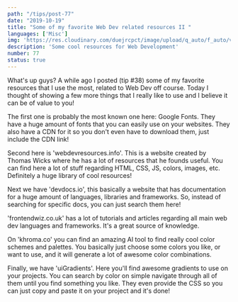 ```yaml
---
path: "/tips/post-77"
date: "2019-10-19"
title: "Some of my favorite Web Dev related resources II "
languages: ['Misc']
img: 'https://res.cloudinary.com/duejrcpct/image/upload/q_auto/f_auto/v1587031467/tips/77-1_xjuqai.png'
description: 'Some cool resources for Web Development'
number: 77
status: true
---
```


What's up guys?
A while ago I posted (tip #38) some of my favorite resources that I use the most, related to Web Dev off course. Today I thought of showing a few more things that I really like to use and I believe it can be of value to you!

The first one is probably the most known one here: Google Fonts. They have a huge amount of fonts that you can easily use on your websites. They also have a CDN for it so you don't even have to download them, just include the CDN link!

Second here is 'webdevresources.info'. This is a website created by Thomas Wicks where he has a lot of resources that he founds useful. You can find here a lot of stuff regarding HTML, CSS, JS, colors, images, etc. Definitely a huge library of cool resources!

Next we have 'devdocs.io', this basically a website that has documentation for a huge amount of languages, libraries and frameworks. So, instead of searching for specific docs, you can just search them here!

'frontendwiz.co.uk' has a lot of tutorials and articles regarding all main web dev languages and frameworks. It's a great source of knowledge.

On 'khroma.co' you can find an amazing AI tool to find really cool color schemes and palettes. You basically just choose some colors you like, or want to use, and it will generate a lot of awesome color combinations.

Finally, we have 'uiGradients'. Here you'll find awesome gradients to use on your projects. You can search by color on simple navigate through all of them until you find something you like. They even provide the CSS so you can just copy and paste it on your project and it's done!